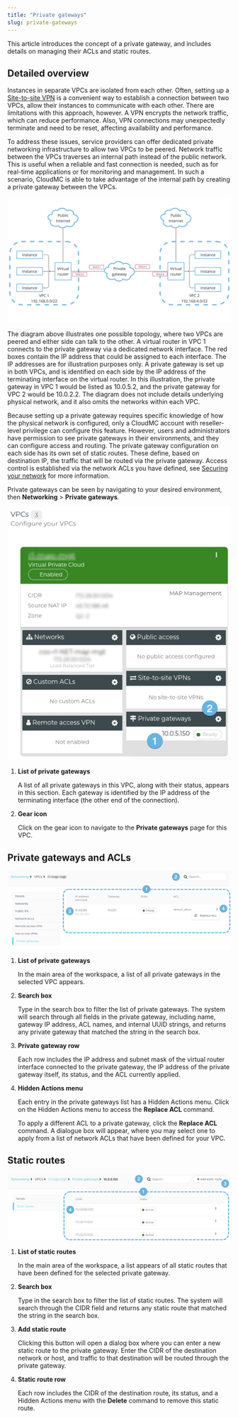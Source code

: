 ```yaml
---
title: "Private gateways"
slug: private-gateways
---
```



This article introduces the concept of a private gateway, and includes details on managing their ACLs and static routes.

## Detailed overview

Instances in separate VPCs are isolated from each other. Often, setting up a [Site-to-site VPN](create-site-to-site-vpn-on-vpc.md) is a convenient way to establish a connection between two VPCs, allow their instances to communicate with each other. There are limitations with this approach, however. A VPN encrypts the network traffic, which can reduce performance. Also, VPN connections may unexpectedly terminate and need to be reset, affecting availability and performance.

To address these issues, service providers can offer dedicated private networking infrastructure to allow two VPCs to be peered. Network traffic between the VPCs traverses an internal path instead of the public network. This is useful when a reliable and fast connection is needed, such as for real-time applications or for monitoring and management. In such a scenario, CloudMC is able to take advantage of the internal path by creating a private gateway between the VPCs.

![Simplified illustration of two VPCs peered by a private gateway over an internal network connection](/assets/private-gateways-diagram-en.jpg)

The diagram above illustrates one possible topology, where two VPCs are peered and either side can talk to the other. A virtual router in VPC 1 connects to the private gateway via a dedicated network interface. The red boxes contain the IP address that could be assigned to each interface. The IP addresses are for illustration purposes only. A private gateway is set up in both VPCs, and is identified on each side by the IP address of the terminating interface on the virtual router. In this illustration, the private gateway in VPC 1 would be listed as 10.0.5.2, and the private gateway for VPC 2 would be 10.0.2.2. The diagram does not include details underlying physical network, and it also omits the networks within each VPC.

Because setting up a private gateway requires specific knowledge of how the physical network is configured, only a CloudMC account with reseller-level privilege can configure this feature. However, users and administrators have permission to see private gateways in their environments, and they can configure access and routing. The private gateway configuration on each side has its own set of static routes. These define, based on destination IP, the traffic that will be routed via the private gateway. Access control is established via the network ACLs you have defined, see [Securing your network](securing-your-network.md) for more information.

Private gateways can be seen by navigating to your desired environment, then **Networking** \> **Private gateways**.

![A screenshot of the VPC overview page, with numbered dots indicating the private gateway features](/assets/private-gateways-vpc-en.png)

1.  **List of private gateways**

    A list of all private gateways in this VPC, along with their status, appears in this section. Each gateway is identified by the IP address of the terminating interface \(the other end of the connection\).

2.  **Gear icon**

    Click on the gear icon to navigate to the **Private gateways** page for this VPC.


## Private gateways and ACLs

![Screenshot of the Private Gateways details paged, with numbered dots on the major features](/assets/private-gateways-list-en.png)

1.  **List of private gateways**

    In the main area of the workspace, a list of all private gateways in the selected VPC appears.

2.  **Search box**

    Type in the search box to filter the list of private gateways. The system will search through all fields in the private gateway, including name, gateway IP address, ACL names, and internal UUID strings, and returns any private gateway that matched the string in the search box.

3.  **Private gateway row**

    Each row includes the IP address and subnet mask of the virtual router interface connected to the private gateway, the IP address of the private gateway itself, its status, and the ACL currently applied.

4.  **Hidden Actions menu**

    Each entry in the private gateways list has a Hidden Actions menu. Click on the Hidden Actions menu to access the **Replace ACL** command.

    To apply a different ACL to a private gateway, click the **Replace ACL** command. A dialogue box will appear, where you may select one to apply from a list of network ACLs that have been defined for your VPC.


## Static routes

![A screenshot of the Static Routes page, with numbered dots on the major features](/assets/private-gateways-static-routes-en.png)

1.  **List of static routes**

    In the main area of the workspace, a list appears of all static routes that have been defined for the selected private gateway.

2.  **Search box**

    Type in the search box to filter the list of static routes. The system will search through the CIDR field and returns any static route that matched the string in the search box.

3.  **Add static route**

    Clicking this button will open a dialog box where you can enter a new static route to the private gateway. Enter the CIDR of the destination network or host, and traffic to that destination will be routed through the private gateway.

4.  **Static route row**

    Each row includes the CIDR of the destination route, its status, and a Hidden Actions menu with the **Delete** command to remove this static route.


